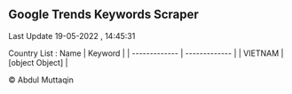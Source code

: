 

## Google Trends Keywords Scraper 
 
Last Update 19-05-2022 , 14:45:31

Country List :
 Name  | Keyword |
| ------------- | ------------- |
| VIETNAM | [object Object] |



© Abdul Muttaqin 
